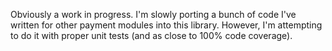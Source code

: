Obviously a work in progress.  I'm slowly porting a bunch of code I've written for other payment modules into this library.  However, I'm attempting to do it with proper unit tests (and as close to 100% code coverage).

